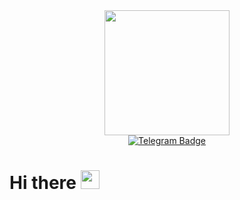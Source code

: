 <div id="header" align="center">
  
  <img src="https://media.giphy.com/media/Kk4Cq8Ccj8w6xWg0Md/giphy.gif" width="200"/>
  
  <div id="bades">
    <a href="https://t.me/alexey_makurin">
      <img src="https://img.shields.io/badge/Telegram-blue?logo=telegram&logoColor=white&style=for-the-badge" alt="Telegram Badge"/>
    </a>
  
  </div>

  <img src="https://komarev.com/ghpvc/?username=AlexeyMakurin&style=flat-square&color=red" alt=""/>
  
  
</div>
  
<h1>
  Hi there
  <img src="https://media.giphy.com/media/hvRJCLFzcasrR4ia7z/giphy.gif" width="30px"/>
</h1>



<!--
**AlexeyMakurin/AlexeyMakurin** is a ✨ _special_ ✨ repository because its `README.md` (this file) appears on your GitHub profile.

Here are some ideas to get you started:

- 🔭 I’m currently working on ...
- 🌱 I’m currently learning ...
- 👯 I’m looking to collaborate on ...
- 🤔 I’m looking for help with ...
- 💬 Ask me about ...
- 📫 How to reach me: ...
- 😄 Pronouns: ...
- ⚡ Fun fact: ...
-->
